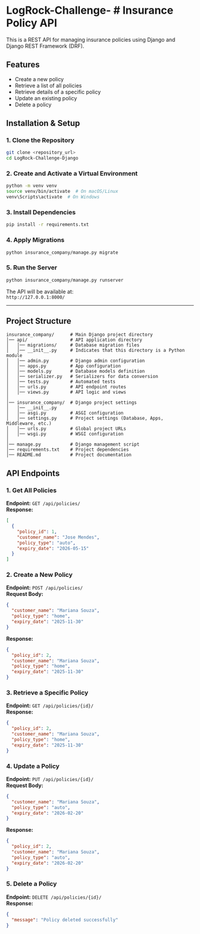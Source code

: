 # LogRock-Challenge- # Insurance Policy API

This is a REST API for managing insurance policies using Django and Django REST Framework (DRF).

## Features

- Create a new policy
- Retrieve a list of all policies
- Retrieve details of a specific policy
- Update an existing policy
- Delete a policy

## Installation & Setup

### 1. Clone the Repository
```bash
git clone <repository_url>
cd LogRock-Challenge-Django
```

### 2. Create and Activate a Virtual Environment
```bash
python -m venv venv
source venv/bin/activate  # On macOS/Linux
venv\Scripts\activate  # On Windows
```

### 3. Install Dependencies
```bash
pip install -r requirements.txt
```

### 4. Apply Migrations
```bash
python insurance_company/manage.py migrate
```

### 5. Run the Server
```bash
python insurance_company/manage.py runserver
```

The API will be available at:  
`http://127.0.0.1:8000/`

---

## **Project Structure**

```plaintext
insurance_company/      # Main Django project directory
│── api/                # API application directory
│   │── migrations/     # Database migration files
│   │── __init__.py     # Indicates that this directory is a Python module
│   │── admin.py        # Django admin configuration
│   │── apps.py         # App configuration
│   │── models.py       # Database models definition
│   │── serializer.py   # Serializers for data conversion
│   │── tests.py        # Automated tests
│   │── urls.py         # API endpoint routes
│   │── views.py        # API logic and views
│
│── insurance_company/  # Django project settings
│   │── __init__.py     
│   │── asgi.py         # ASGI configuration
│   │── settings.py     # Project settings (Database, Apps, Middleware, etc.)
│   │── urls.py         # Global project URLs
│   │── wsgi.py         # WSGI configuration
│
│── manage.py           # Django management script
│── requirements.txt    # Project dependencies
│── README.md           # Project documentation
```


## **API Endpoints**

### 1. Get All Policies
**Endpoint:** `GET /api/policies/`  
**Response:**
```json
[
  {
    "policy_id": 1,
    "customer_name": "Jose Mendes",
    "policy_type": "auto",
    "expiry_date": "2026-05-15"
  }
]
```

### 2. Create a New Policy
**Endpoint:** `POST /api/policies/`  
**Request Body:**
```json
{
  "customer_name": "Mariana Souza",
  "policy_type": "home",
  "expiry_date": "2025-11-30"
}
```
**Response:**
```json
{
  "policy_id": 2,
  "customer_name": "Mariana Souza",
  "policy_type": "home",
  "expiry_date": "2025-11-30"
}
```

### 3. Retrieve a Specific Policy
**Endpoint:** `GET /api/policies/{id}/`  
**Response:**
```json
{
  "policy_id": 2,
  "customer_name": "Mariana Souza",
  "policy_type": "home",
  "expiry_date": "2025-11-30"
}
```

### 4. Update a Policy
**Endpoint:** `PUT /api/policies/{id}/`  
**Request Body:**
```json
{
  "customer_name": "Mariana Souza",
  "policy_type": "auto",
  "expiry_date": "2026-02-20"
}
```
**Response:**
```json
{
  "policy_id": 2,
  "customer_name": "Mariana Souza",
  "policy_type": "auto",
  "expiry_date": "2026-02-20"
}
```

### 5. Delete a Policy
**Endpoint:** `DELETE /api/policies/{id}/`  
**Response:**
```json
{
  "message": "Policy deleted successfully"
}
```

